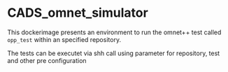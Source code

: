 # CADS_omnet_simulator

This dockerimage presents an environment to run the omnet++ test called ```opp_test``` within an specified repository.

The tests can be executet via shh call using parameter for repository, test and other pre configuration
